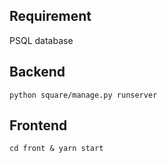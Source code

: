 ## Requirement
PSQL database

## Backend
```
python square/manage.py runserver
```

## Frontend

```
cd front & yarn start
```

